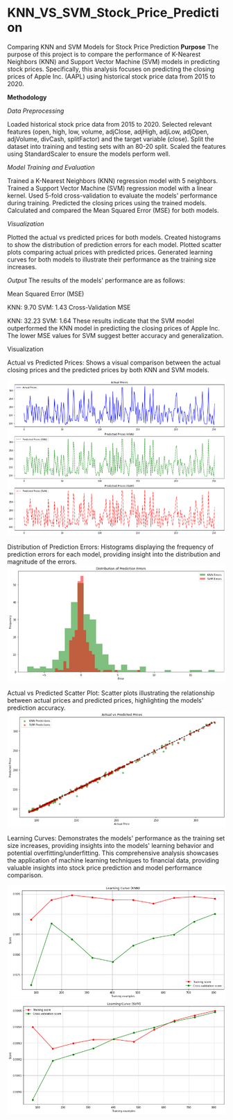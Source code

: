 # KNN_VS_SVM_Stock_Price_Prediction
Comparing KNN and SVM Models for Stock Price Prediction
**Purpose**
The purpose of this project is to compare the performance of K-Nearest Neighbors (KNN) and Support Vector Machine (SVM) models in predicting stock prices. Specifically, this analysis focuses on predicting the closing prices of Apple Inc. (AAPL) using historical stock price data from 2015 to 2020.

**Methodology**

*Data Preprocessing*

Loaded historical stock price data from 2015 to 2020.
Selected relevant features (open, high, low, volume, adjClose, adjHigh, adjLow, adjOpen, adjVolume, divCash, splitFactor) and the target variable (close).
Split the dataset into training and testing sets with an 80-20 split.
Scaled the features using StandardScaler to ensure the models perform well.

*Model Training and Evaluation*

Trained a K-Nearest Neighbors (KNN) regression model with 5 neighbors.
Trained a Support Vector Machine (SVM) regression model with a linear kernel.
Used 5-fold cross-validation to evaluate the models' performance during training.
Predicted the closing prices using the trained models.
Calculated and compared the Mean Squared Error (MSE) for both models.

*Visualization*

Plotted the actual vs predicted prices for both models.
Created histograms to show the distribution of prediction errors for each model.
Plotted scatter plots comparing actual prices with predicted prices.
Generated learning curves for both models to illustrate their performance as the training size increases.

*Output*
The results of the models' performance are as follows:

Mean Squared Error (MSE)

KNN: 9.70
SVM: 1.43
Cross-Validation MSE

KNN: 32.23
SVM: 1.64
These results indicate that the SVM model outperformed the KNN model in predicting the closing prices of Apple Inc. The lower MSE values for SVM suggest better accuracy and generalization.

Visualization

Actual vs Predicted Prices:
Shows a visual comparison between the actual closing prices and the predicted prices by both KNN and SVM models.

![github](https://github.com/pavelkimldn/KNN_VS_SVM_Stock_Price_Prediction/blob/main/Picture%201.png)

Distribution of Prediction Errors:
Histograms displaying the frequency of prediction errors for each model, providing insight into the distribution and magnitude of the errors.
![github](https://github.com/pavelkimldn/KNN_VS_SVM_Stock_Price_Prediction/blob/main/Picture%202.png)

Actual vs Predicted Scatter Plot:
Scatter plots illustrating the relationship between actual prices and predicted prices, highlighting the models' prediction accuracy.
![github](https://github.com/pavelkimldn/KNN_VS_SVM_Stock_Price_Prediction/blob/main/Picture%203.png)

Learning Curves:
Demonstrates the models' performance as the training set size increases, providing insights into the models' learning behavior and potential overfitting/underfitting.
This comprehensive analysis showcases the application of machine learning techniques to financial data, providing valuable insights into stock price prediction and model performance comparison.

![github](https://github.com/pavelkimldn/KNN_VS_SVM_Stock_Price_Prediction/blob/main/Image%204.png)
![github](https://github.com/pavelkimldn/KNN_VS_SVM_Stock_Price_Prediction/blob/main/Image%205.png)


